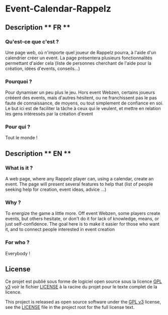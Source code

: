 # Event-Calendar-Rappelz


## Description ** FR **

### Qu'est-ce que c'est ? 

Une page web, où n'importe quel joueur de Rappelz pourra, à l'aide d'un calendrier créer un event. La page présentera plusieurs fonctionnalités permettant d'aider cela (liste de personnes cherchant de l'aide pour la création, idées d'events, conseils...)

### Pourquoi ? 

Pour dynamiser un peu plus le jeu. Hors event Webzen, certains joueurs crééent des events, mais d'autres hésitent, ou ne franchissent pas le pas faute de connaissance, de moyens, ou tout simplement de confiance en soi. Le but ici est de faciliter la tâche à ceux qui le veulent, et mettre en relation les gens intéressés par la création d'event

### Pour qui ? 

Tout le monde !


## Description ** EN **

### What is it ? 

A web page, where any Rappelz player can, using a calendar, create an event. The page will present several features to help that (list of people seeking help for creation, event ideas, advice ...)

### Why ? 

To energize the game a little more. Off event Webzen, some players create events, but others hesitate, or don't do it for lack of knowledge, means, or just self-confidence. The goal here is to make it easier for those who want it, and to connect people interested in event creation

### For who ? 

Everybody !


## License

Ce projet est publié sous forme de logiciel open source sous la licence [GPL v3](https://opensource.org/licenses/gpl-3.0.html) 
voir le fichier [LICENSE](./LICENSE) à la racine du projet pour le texte complet de la licence.

This project is released as open source software under the [GPL v3](https://opensource.org/licenses/gpl-3.0.html) 
license, see the [LICENSE](./LICENSE) file in the project root for the full license text.